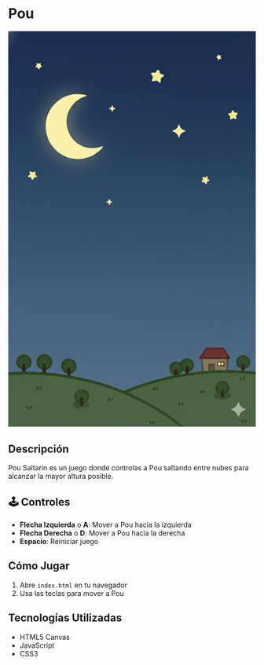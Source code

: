 # Pou 

![Pou](IMGS/Fondo.png)

## Descripción
Pou Saltarin es un juego donde controlas a Pou saltando entre nubes para alcanzar la mayor altura posible.

## 🕹️ Controles
- **Flecha Izquierda** o **A**: Mover a Pou hacia la izquierda
- **Flecha Derecha** o **D**: Mover a Pou hacia la derecha  
- **Espacio**: Reiniciar juego 

## Cómo Jugar
1. Abre `index.html` en tu navegador
2. Usa las teclas para mover a Pou


## Tecnologías Utilizadas
- HTML5 Canvas
- JavaScript
- CSS3

